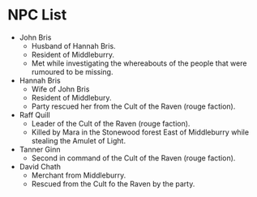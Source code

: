 # NPC List

- John Bris
  - Husband of Hannah Bris.
  - Resident of Middleburry.
  - Met while investigating the whereabouts of the people that were rumoured to be missing.
- Hannah Bris
  - Wife of John Bris
  - Resident of Middlebury.
  - Party rescued her from the Cult of the Raven (rouge faction).
- Raff Quill
  - Leader of the Cult of the Raven (rouge faction).
  - Killed by Mara in the Stonewood forest East of Middleburry while stealing the Amulet of Light.
- Tanner Ginn
  - Second in command of the Cult of the Raven (rouge faction).
- David Chath
  - Merchant from Middleburry.
  - Rescued from the Cult fo the Raven by the party.